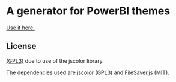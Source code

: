 # A generator for PowerBI themes

[Use it here.](https://cypherdare.github.io/pbithemegenerator/)

## License
[(GPL3)](http://www.gnu.org/licenses/gpl-3.0.txt) due to use of the jscolor library.

The dependencies used are [jscolor](http://jscolor.com/) [(GPL3)](http://www.gnu.org/licenses/gpl-3.0.txt) and [FileSaver.js](http://jscolor.com/) [(MIT)](https://github.com/eligrey/FileSaver.js/blob/master/LICENSE.md). 
